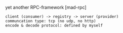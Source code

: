 yet another RPC-framework [mad-rpc]
```
client (consumer) -> registry -> server (provider)
communcation type: tcp (no udp, no http) 
encode & decode protocol: defined by myself
```